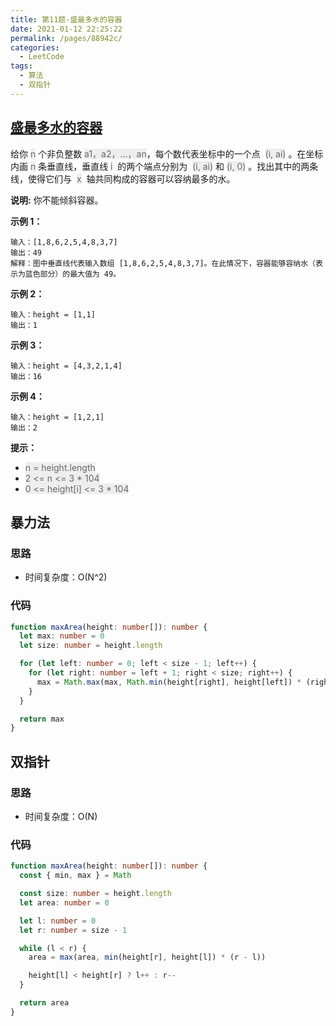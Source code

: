 ```yaml
---
title: 第11题-盛最多水的容器
date: 2021-01-12 22:25:22
permalink: /pages/88942c/
categories:
  - LeetCode
tags:
  - 算法
  - 双指针
---
```


## [盛最多水的容器](https://leetcode-cn.com/problems/container-with-most-water/)

给你 <font style="background: #eee; color: #666;">n</font> 个非负整数 <font style="background: #eee; color: #666;">a1，a2，...，an</font>，每个数代表坐标中的一个点  <font style="background: #eee; color: #666;">(i, ai)</font> 。在坐标内画 <font style="background: #eee; color: #666;">n</font> 条垂直线，垂直线 <font style="background: #eee; color: #666;">i</font>  的两个端点分别为  <font style="background: #eee; color: #666;">(i, ai)</font> 和 <font style="background: #eee; color: #666;">(i, 0)</font> 。找出其中的两条线，使得它们与  <font style="background: #eee; color: #666;">x</font>  轴共同构成的容器可以容纳最多的水。

**说明:** 你不能倾斜容器。

**示例 1：**

```
输入：[1,8,6,2,5,4,8,3,7]
输出：49
解释：图中垂直线代表输入数组 [1,8,6,2,5,4,8,3,7]。在此情况下，容器能够容纳水（表示为蓝色部分）的最大值为 49。
```

<!-- more -->

**示例 2：**

```
输入：height = [1,1]
输出：1
```

**示例 3：**

```
输入：height = [4,3,2,1,4]
输出：16
```

**示例 4：**

```
输入：height = [1,2,1]
输出：2
```

**提示：**

- <font style="background: #eee; color: #666;">n = height.length</font>
- <font style="background: #eee; color: #666;">2 <= n <= 3 \* 104</font>
- <font style="background: #eee; color: #666;">0 <= height[i] <= 3 \* 104</font>

## 暴力法

### 思路

- 时间复杂度：O(N^2)

### 代码

```TypeScript
function maxArea(height: number[]): number {
  let max: number = 0
  let size: number = height.length

  for (let left: number = 0; left < size - 1; left++) {
    for (let right: number = left + 1; right < size; right++) {
      max = Math.max(max, Math.min(height[right], height[left]) * (right - left))
    }
  }

  return max
}
```

## 双指针

### 思路

- 时间复杂度：O(N)

### 代码

```TypeScript
function maxArea(height: number[]): number {
  const { min, max } = Math

  const size: number = height.length
  let area: number = 0

  let l: number = 0
  let r: number = size - 1

  while (l < r) {
    area = max(area, min(height[r], height[l]) * (r - l))

    height[l] < height[r] ? l++ : r--
  }

  return area
}
```
